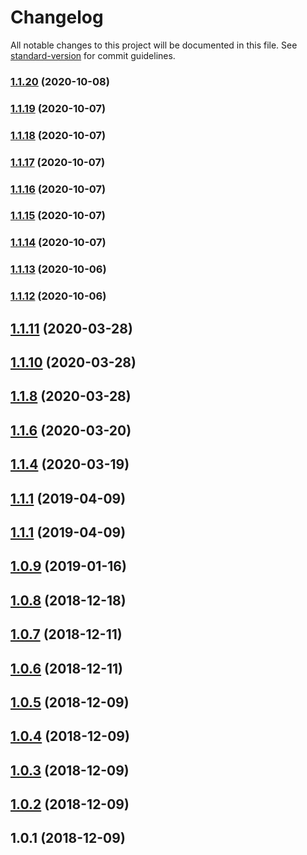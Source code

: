 # Changelog

All notable changes to this project will be documented in this file. See [standard-version](https://github.com/conventional-changelog/standard-version) for commit guidelines.

### [1.1.20](https://github.com/holochain/hc-redux-middleware/compare/v1.1.19...v1.1.20) (2020-10-08)

### [1.1.19](https://github.com/holochain/hc-redux-middleware/compare/v1.1.18...v1.1.19) (2020-10-07)

### [1.1.18](https://github.com/holochain/hc-redux-middleware/compare/v1.1.17...v1.1.18) (2020-10-07)

### [1.1.17](https://github.com/holochain/hc-redux-middleware/compare/v1.1.16...v1.1.17) (2020-10-07)

### [1.1.16](https://github.com/holochain/hc-redux-middleware/compare/v1.1.15...v1.1.16) (2020-10-07)

### [1.1.15](https://github.com/holochain/hc-redux-middleware/compare/v1.1.14...v1.1.15) (2020-10-07)

### [1.1.14](https://github.com/holochain/hc-redux-middleware/compare/v1.1.13...v1.1.14) (2020-10-07)

### [1.1.13](https://github.com/holochain/hc-redux-middleware/compare/v1.1.12...v1.1.13) (2020-10-06)

### [1.1.12](https://github.com/holochain/hc-redux-middleware/compare/v1.1.11...v1.1.12) (2020-10-06)

<a name="1.1.11"></a>
## [1.1.11](https://github.com/holochain/hc-redux-middleware/compare/v1.1.9...v1.1.11) (2020-03-28)



<a name="1.1.10"></a>
## [1.1.10](https://github.com/holochain/hc-redux-middleware/compare/v1.1.7...v1.1.10) (2020-03-28)



<a name="1.1.8"></a>
## [1.1.8](https://github.com/holochain/hc-redux-middleware/compare/v1.1.5...v1.1.8) (2020-03-28)



<a name="1.1.6"></a>
## [1.1.6](https://github.com/holochain/hc-redux-middleware/compare/v1.1.3...v1.1.6) (2020-03-20)



<a name="1.1.4"></a>
## [1.1.4](https://github.com/holochain/hc-redux-middleware/compare/v1.1.0...v1.1.4) (2020-03-19)



<a name="1.1.1"></a>
## [1.1.1](https://github.com/holochain/hc-redux-middleware/compare/v1.1.0...v1.1.1) (2019-04-09)



<a name="1.1.1"></a>
## [1.1.1](https://github.com/holochain/hc-redux-middleware/compare/v1.0.9...v1.1.1) (2019-04-09)



<a name="1.0.9"></a>
## [1.0.9](https://github.com/holochain/hc-redux-middleware/compare/v1.0.8...v1.0.9) (2019-01-16)



<a name="1.0.8"></a>
## [1.0.8](https://github.com/holochain/hc-redux-middleware/compare/v1.0.7...v1.0.8) (2018-12-18)



<a name="1.0.7"></a>
## [1.0.7](https://github.com/holochain/hc-redux-middleware/compare/v1.0.6...v1.0.7) (2018-12-11)



<a name="1.0.6"></a>
## [1.0.6](https://github.com/holochain/hc-redux-middleware/compare/v1.0.5...v1.0.6) (2018-12-11)



<a name="1.0.5"></a>
## [1.0.5](https://github.com/holochain/hc-redux-middleware/compare/v1.0.4...v1.0.5) (2018-12-09)



<a name="1.0.4"></a>
## [1.0.4](https://github.com/holochain/hc-redux-middleware/compare/v1.0.3...v1.0.4) (2018-12-09)



<a name="1.0.3"></a>
## [1.0.3](https://github.com/holochain/hc-redux-middleware/compare/v1.0.2...v1.0.3) (2018-12-09)



<a name="1.0.2"></a>
## [1.0.2](https://github.com/holochain/hc-redux-middleware/compare/v1.0.1...v1.0.2) (2018-12-09)



<a name="1.0.1"></a>
## 1.0.1 (2018-12-09)
